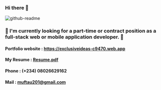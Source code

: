 ### Hi there 👋
![github-readme](https://user-images.githubusercontent.com/76836006/165299636-69e96032-9564-45b2-88e0-a0e12cfa14c0.JPG)


### 💼 I'm currently looking for a part-time or contract position as a full-stack web or mobile application developer. 💼
#### Portfolio website : https://exclusiveideas-c9470.web.app
#### My Resume : [Resume.pdf](https://github.com/Exclusiveideas/Exclusiveideas/files/8560477/Resume.pdf)
#### Phone : (+234) 08026629162
#### Mail : muftau201@gmail.com


<!--
**Exclusiveideas/Exclusiveideas** is a ✨ _special_ ✨ repository because its `README.md` (this file) appears on your GitHub profile.

Here are some ideas to get you started:

- 🔭 I’m currently working on ...
- 🌱 I’m currently learning ...
- 👯 I’m looking to collaborate on ...
- 🤔 I’m looking for help with ...
- 💬 Ask me about ...
- 📫 How to reach me: ...
- 😄 Pronouns: ...
- ⚡ Fun fact: ...
-->
